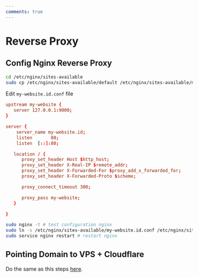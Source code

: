 ```yaml
---
comments: true
---
```


# Reverse Proxy

## Config Nginx Reverse Proxy

```bash title="Run in terminal" linenums="1"
cd /etc/nginx/sites-available
sudo cp /etc/nginx/sites-available/default /etc/nginx/sites-available/my-website.id.conf
```

Edit `my-website.id.conf` file

```nginx.conf title="my-website.id.conf" linenums="1"
upstream my-website {
   server 127.0.0.1:9000;
}

server {
	server_name my-website.id;
	listen       80;
	listen  [::]:80;

   location / {
      proxy_set_header Host $http_host;
      proxy_set_header X-Real-IP $remote_addr;
      proxy_set_header X-Forwarded-For $proxy_add_x_forwarded_for;
      proxy_set_header X-Forwarded-Proto $scheme;

      proxy_connect_timeout 300;

      proxy_pass my-website;
   }

}
```

```bash linenums="1" title="Run in terminal"
sudo nginx -t # test configuration nginx
sudo ln -s /etc/nginx/sites-available/my-website.id.conf /etc/nginx/sites-enabled/ # create a symlink to enable config
sudo service nginx restart # restart nginx
```

## Pointing Domain to VPS + Cloudflare

Do the same as this steps [here](/dev/vps-setup/#pointing-domain-to-vps-cloudflare).
